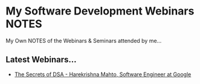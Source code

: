 # My Software Development Webinars NOTES
My Own NOTES of the Webinars &amp; Seminars attended by me...

## Latest Webinars...

- [The Secrets of DSA - Harekrishna Mahto, Software Engineer at Google](https://github.com/AnshSinghSonkhia/My-Software-Development-Webinars-NOTES/blob/main/2022/Secrets-of-DSA---Newton%20School---06-10-22.md)
